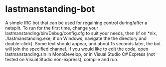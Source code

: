 lastmanstanding-bot
===================

A simple IRC bot that can be used for regaining control during/after a netsplit.
To run for the first time, change your lastmanstanding/bin/Debug/config.cfg to suit your needs, then (if on *nix, ./lastmanstanding.exe, if on Windows, navigate the the directory and double-click).
Some text should appear, and about 15 seconds later, the bot will join the specified channel.
If you would like to edit the code, open lastmanstanding.sln in MonoDevelop, or in Visual Studio C# Express (not tested on Visual Studio non-express), compile and run.
